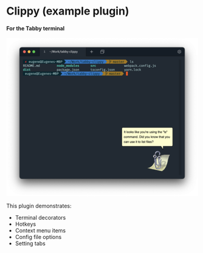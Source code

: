 # Clippy (example plugin)

#### For the Tabby terminal

![Screenshot](./screenshot.png)

This plugin demonstrates:

* Terminal decorators
* Hotkeys
* Context menu items
* Config file options
* Setting tabs
